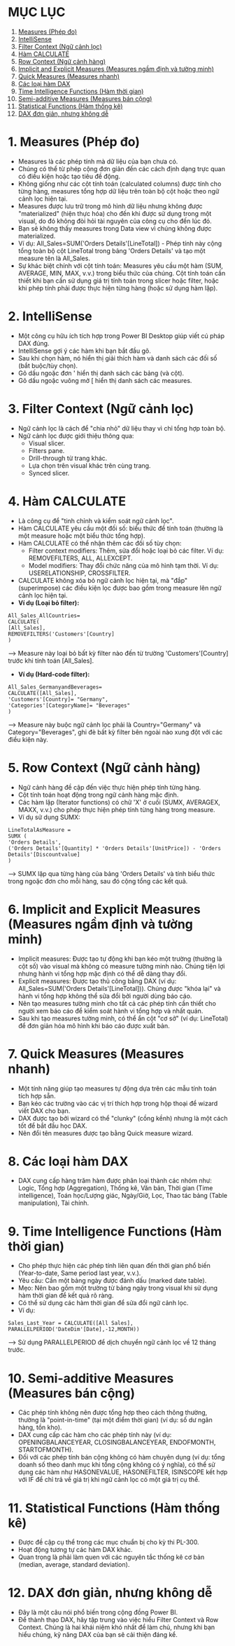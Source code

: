 # MỤC LỤC

1. [Measures (Phép đo)](#1-measures-phép-đo)
2. [IntelliSense](#2-intellisense)
3. [Filter Context (Ngữ cảnh lọc)](#3-filter-context-ngữ-cảnh-lọc)
4. [Hàm CALCULATE](#4-hàm-calculate)
5. [Row Context (Ngữ cảnh hàng)](#5-row-context-ngữ-cảnh-hàng)
6. [Implicit and Explicit Measures (Measures ngầm định và tường minh)](#6-implicit-and-explicit-measures-measures-ngầm-định-và-tường-minh)
7. [Quick Measures (Measures nhanh)](#7-quick-measures-measures-nhanh)
8. [Các loại hàm DAX](#8-các-loại-hàm-dax)
9. [Time Intelligence Functions (Hàm thời gian)](#9-time-intelligence-functions-hàm-thời-gian)
10. [Semi-additive Measures (Measures bán cộng)](#10-semi-additive-measures-measures-bán-cộng)
11. [Statistical Functions (Hàm thống kê)](#11-statistical-functions-hàm-thống-kê)
12. [DAX đơn giản, nhưng không dễ](#12-dax-đơn-giản-nhưng-không-dễ)

# 1. Measures (Phép đo)
- Measures là các phép tính mà dữ liệu của bạn chưa có.
- Chúng có thể từ phép cộng đơn giản đến các cách định dạng trực quan có điều kiện hoặc tạo tiêu đề động.
- Không giống như các cột tính toán (calculated columns) được tính cho từng hàng, measures tổng hợp dữ liệu trên toàn bộ cột hoặc theo ngữ cảnh lọc hiện tại.
- Measures được lưu trữ trong mô hình dữ liệu nhưng không được "materialized" (hiện thực hóa) cho đến khi được sử dụng trong một visual, do đó không đòi hỏi tài nguyên của công cụ cho đến lúc đó.
- Bạn sẽ không thấy measures trong Data view vì chúng không được materialized.
- Ví dụ: All_Sales=SUM('Orders Details'[LineTotal]) - Phép tính này cộng tổng toàn bộ cột LineTotal trong bảng 'Orders Details' và tạo một measure tên là All_Sales.
- Sự khác biệt chính với cột tính toán: Measures yêu cầu một hàm (SUM, AVERAGE, MIN, MAX, v.v.) trong biểu thức của chúng. Cột tính toán cần thiết khi bạn cần sử dụng giá trị tính toán trong slicer hoặc filter, hoặc khi phép tính phải được thực hiện từng hàng (hoặc sử dụng hàm lặp).

# 2. IntelliSense
- Một công cụ hữu ích tích hợp trong Power BI Desktop giúp viết cú pháp DAX đúng.
- IntelliSense gợi ý các hàm khi bạn bắt đầu gõ.
- Sau khi chọn hàm, nó hiển thị giải thích hàm và danh sách các đối số (bắt buộc/tùy chọn).
- Gõ dấu ngoặc đơn ' hiển thị danh sách các bảng (và cột).
- Gõ dấu ngoặc vuông mở [ hiển thị danh sách các measures.

# 3. Filter Context (Ngữ cảnh lọc)
- Ngữ cảnh lọc là cách để "chia nhỏ" dữ liệu thay vì chỉ tổng hợp toàn bộ.
- Ngữ cảnh lọc được giới thiệu thông qua:
  + Visual slicer.
  + Filters pane.
  + Drill-through từ trang khác.
  + Lựa chọn trên visual khác trên cùng trang.
  + Synced slicer.
 
# 4. Hàm CALCULATE
- Là công cụ để "tinh chỉnh và kiểm soát ngữ cảnh lọc".
- Hàm CALCULATE yêu cầu một đối số: biểu thức để tính toán (thường là một measure hoặc một biểu thức tổng hợp).
- Hàm CALCULATE có thể nhận thêm các đối số tùy chọn:
  + Filter context modifiers: Thêm, sửa đổi hoặc loại bỏ các filter. Ví dụ: REMOVEFILTERS, ALL, ALLEXCEPT.
  + Model modifiers: Thay đổi chức năng của mô hình tạm thời. Ví dụ: USERELATIONSHIP, CROSSFILTER.
- CALCULATE không xóa bỏ ngữ cảnh lọc hiện tại, mà "đắp" (superimpose) các điều kiện lọc được bao gồm trong measure lên ngữ cảnh lọc hiện tại.
- **Ví dụ (Loại bỏ filter):**
```
All_Sales_AllCountries=
CALCULATE(
[All_Sales],
REMOVEFILTERS('Customers'[Country]
)
```
--> Measure này loại bỏ bất kỳ filter nào đến từ trường 'Customers'[Country] trước khi tính toán [All_Sales].

- **Ví dụ (Hard-code filter):**
```
All_Sales_GermanyandBeverages=
CALCULATE([All_Sales],
'Customers'[Country]= "Germany",
'Categories'[CategoryName]= "Beverages"
)
```
--> Measure này buộc ngữ cảnh lọc phải là Country="Germany" và Category="Beverages", ghi đè bất kỳ filter bên ngoài nào xung đột với các điều kiện này.

# 5. Row Context (Ngữ cảnh hàng)
- Ngữ cảnh hàng đề cập đến việc thực hiện phép tính từng hàng.
- Cột tính toán hoạt động trong ngữ cảnh hàng mặc định.
- Các hàm lặp (Iterator functions) có chữ 'X' ở cuối (SUMX, AVERAGEX, MAXX, v.v.) cho phép thực hiện phép tính từng hàng trong measure.
- Ví dụ sử dụng SUMX:
```
LineTotalAsMeasure =
SUMX (
'Orders Details',
('Orders Details'[Quantity] * 'Orders Details'[UnitPrice]) - 'Orders Details'[Discountvalue]
)
```
--> SUMX lặp qua từng hàng của bảng 'Orders Details' và tính biểu thức trong ngoặc đơn cho mỗi hàng, sau đó cộng tổng các kết quả.

# 6. Implicit and Explicit Measures (Measures ngầm định và tường minh)
- Implicit measures: Được tạo tự động khi bạn kéo một trường (thường là cột số) vào visual mà không có measure tường minh nào. Chúng tiện lợi nhưng hành vi tổng hợp mặc định có thể dễ dàng thay đổi.
- Explicit measures: Được tạo thủ công bằng DAX (ví dụ: All_Sales=SUM('Orders Details'[LineTotal])). Chúng được "khóa lại" và hành vi tổng hợp không thể sửa đổi bởi người dùng báo cáo.
- Nên tạo measures tường minh cho tất cả các phép tính cần thiết cho người xem báo cáo để kiểm soát hành vi tổng hợp và nhất quán.
- Sau khi tạo measures tường minh, có thể ẩn cột "cơ sở" (ví dụ: LineTotal) để đơn giản hóa mô hình khi báo cáo được xuất bản.

# 7. Quick Measures (Measures nhanh)
- Một tính năng giúp tạo measures tự động dựa trên các mẫu tính toán tích hợp sẵn.
- Bạn kéo các trường vào các vị trí thích hợp trong hộp thoại để wizard viết DAX cho bạn.
- DAX được tạo bởi wizard có thể "clunky" (cồng kềnh) nhưng là một cách tốt để bắt đầu học DAX.
- Nên đổi tên measures được tạo bằng Quick measure wizard.

# 8. Các loại hàm DAX
- DAX cung cấp hàng trăm hàm được phân loại thành các nhóm như: Logic, Tổng hợp (Aggregation), Thống kê, Văn bản, Thời gian (Time intelligence), Toán học/Lượng giác, Ngày/Giờ, Lọc, Thao tác bảng (Table manipulation), Tài chính.

# 9. Time Intelligence Functions (Hàm thời gian)
- Cho phép thực hiện các phép tính liên quan đến thời gian phổ biến (Year-to-date, Same period last year, v.v.).
- Yêu cầu: Cần một bảng ngày được đánh dấu (marked date table).
- Mẹo: Nên bao gồm một trường từ bảng ngày trong visual khi sử dụng hàm thời gian để kết quả rõ ràng.
- Có thể sử dụng các hàm thời gian để sửa đổi ngữ cảnh lọc.
- Ví dụ:
```
Sales_Last_Year = CALCULATE([All Sales], PARALLELPERIOD('DateDim'[Date],-12,MONTH))
```
--> Sử dụng PARALLELPERIOD để dịch chuyển ngữ cảnh lọc về 12 tháng trước.

# 10. Semi-additive Measures (Measures bán cộng)
- Các phép tính không nên được tổng hợp theo cách thông thường, thường là "point-in-time" (tại một điểm thời gian) (ví dụ: số dư ngân hàng, tồn kho).
- DAX cung cấp các hàm cho các phép tính này (ví dụ: OPENINGBALANCEYEAR, CLOSINGBALANCEYEAR, ENDOFMONTH, STARTOFMONTH).
- Đối với các phép tính bán cộng không có hàm chuyên dụng (ví dụ: tổng doanh số theo danh mục khi tổng cộng không có ý nghĩa), có thể sử dụng các hàm như HASONEVALUE, HASONEFILTER, ISINSCOPE kết hợp với IF để chỉ trả về giá trị khi ngữ cảnh lọc có một giá trị cụ thể.

# 11. Statistical Functions (Hàm thống kê)
- Được đề cập cụ thể trong các mục chuẩn bị cho kỳ thi PL-300.
- Hoạt động tương tự các hàm DAX khác.
- Quan trọng là phải làm quen với các nguyên tắc thống kê cơ bản (median, average, standard deviation).

# 12. DAX đơn giản, nhưng không dễ
- Đây là một câu nói phổ biến trong cộng đồng Power BI.
- Để thành thạo DAX, hãy tập trung vào việc hiểu Filter Context và Row Context. Chúng là hai khái niệm khó nhất để làm chủ, nhưng khi bạn hiểu chúng, kỹ năng DAX của bạn sẽ cải thiện đáng kể.
